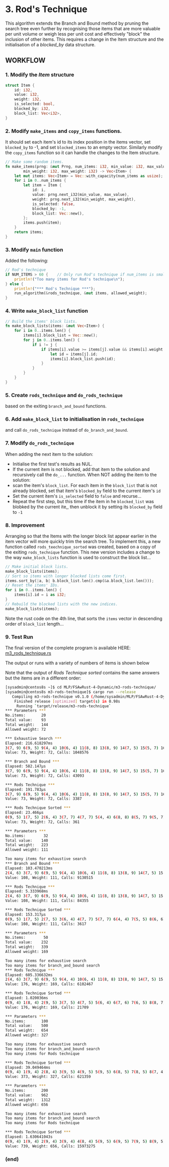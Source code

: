 # 3. Rod's Technique
This algorithm extends the Branch and Bound method by pruning the search tree even further by recognising those items that are more valuable per unit volume or weigh less per unit cost and effectively "block" the inclusion of other items. This requires a change in the Item structure and the initialisation of a *blocked_by* data structure.
## WORKFLOW
### 1. Modify the *Item* structure
``` rust
struct Item {
    id: i32,
    value: i32,
    weight: i32,
    is_selected: bool,
    blocked_by: i32,
    block_list: Vec<i32>,
}
```
### 2. Modify `make_items` and `copy_items` functions.
It should set each item's id to its index position in the items vector, set `blocked_by` to -1, and set `blocked_items` to an empty vector. Similarly modify the `copy_items` function so it can handle the changes to the Item structure.
``` rust
// Make some random items.
fn make_items(prng: &mut Prng, num_items: i32, min_value: i32, max_value: i32,
        min_weight: i32, max_weight: i32) -> Vec<Item> {
    let mut items: Vec<Item> = Vec::with_capacity(num_items as usize);
    for i in 0..num_items {
        let item = Item {
            id: i,
            value: prng.next_i32(min_value, max_value),
            weight: prng.next_i32(min_weight, max_weight),
            is_selected: false,
            blocked_by: -1,
            block_list: Vec::new(),
        };
        items.push(item);
    }
    return items;
}
```
### 3. Modify `main` function
Added the following:
``` rust
// Rod's technique
if NUM_ITEMS > 60 {    // Only run Rod's technique if num_items is small enough.
    println!("Too many items for Rod's technique\n");
} else {
    println!("*** Rod's Technique ***");
    run_algorithm(&rods_technique, &mut items, allowed_weight);
}
```
### 4. Write  `make_block_list` function
``` rust
// Build the items' block lists.
fn make_block_lists(items: &mut Vec<Item>) {
    for i in 0..items.len() {
        items[i].block_list = Vec::new();
        for j in 0..items.len() {
            if i != j {
                if items[i].value >= items[j].value && items[i].weight <= items[j].weight {
                    let id = items[j].id;
                    items[i].block_list.push(id);
                }
            }
        }
    }
}
```
### 5. Create `rods_technique` and `do_rods_technique`
based on the exiting `branch_and_bound` functions.
### 6. Add `make_block_list` to initialisation in `rods_technique`
and call `do_rods_technique` instead of `do_branch_and_bound`.
### 7. Modify `do_rods_technique`
When adding the next item to the solution:
* Initialise the first test's results as NUL.
* If the current item is not blocked, add that item to the solution and recursively call the `do_...` function.
When NOT adding the item to the solution:
* scan the item's `block_list`. For each item in the `block_list` that is not already blocked, set that item's `blocked_by` field to the current item's `id`
*  Set the current item's `is_selected` field to `false` and recurse...
*  Repeat the first step, but this time if the item in he `blocked_list` was blobked by the current ite,, then unblock it by setting its `blocked_by` field to `-1`
### 8. Improvement
Arranging so that the Items with the longer block list appear earlier in the item vector will more quickly trim the search tree. To implement this, a new function called `rods_teechnique_sorted` was created, based on a copy of the exiting `rods_technique` function. This new version includes a change to the way `make_block_lists` function is used to construct the block list...
``` rust
// Make initial block lists.
make_block_lists(items);
// Sort so items with longer blocked lists come first.
items.sort_by(|a, b| b.block_list.len().cmp(&a.block_list.len()));
// Reset the items' IDs.
for i in 0..items.len() {
    items[i].id = i as i32;
}
// Rebuild the blocked lists with the new indices.
make_block_lists(items);
```
Note the rust code on the 4th line, that sorts the `items` vector in descending order of `block_list` length...
### 9. Test Run
The final version of the complete program is available HERE: [m3_rods_technique.rs](m3_rods_technique.rs.md)

The output or runs with a variety of numbers of items is shown below

Note that the output of *Rods Technique sorted* contains the same answers but the items are in a different order:
``` bash
[sysadmin@centos8s ~]$ cd MLP/FSAwRust-4-Dynamic/m3-rods-technique/
[sysadmin@centos8s m3-rods-technique]$ cargo run --release
   Compiling m3-rods-technique v0.1.0 (/home/sysadmin/MLP/FSAwRust-4-Dynamic/m3-rods-technique)
    Finished release [optimized] target(s) in 0.98s
     Running `target/release/m3-rods-technique`
*** Parameters ***
No.items:       20
Total value:    93
Total weight:   144
Allowed weight: 72

*** Exhaustive Search ***
Elapsed: 216.618297ms
3(7, 9) 6(9, 5) 9(4, 4) 10(6, 4) 11(8, 8) 13(8, 9) 14(7, 5) 15(5, 7) 16(5, 7) 17(7, 7) 19(7, 7) 
Value: 73, Weight: 72, Calls: 1048576

*** Branch and Bound ***
Elapsed: 582.147µs
3(7, 9) 6(9, 5) 9(4, 4) 10(6, 4) 11(8, 8) 13(8, 9) 14(7, 5) 15(5, 7) 16(5, 7) 17(7, 7) 19(7, 7) 
Value: 73, Weight: 72, Calls: 43093

*** Rods Technique ***
Elapsed: 191.783µs
3(7, 9) 6(9, 5) 9(4, 4) 10(6, 4) 11(8, 8) 13(8, 9) 14(7, 5) 15(5, 7) 16(5, 7) 17(7, 7) 19(7, 7) 
Value: 73, Weight: 72, Calls: 3387

*** Rods Technique Sorted ***
Elapsed: 23.466µs
0(9, 5) 1(7, 5) 2(6, 4) 3(7, 7) 4(7, 7) 5(4, 4) 6(8, 8) 8(5, 7) 9(5, 7) 10(8, 9) 11(7, 9) 
Value: 73, Weight: 72, Calls: 361
```

``` bash
*** Parameters ***
No.items:        32
Total value:    140
Total weight:   223
Allowed weight: 111

Too many items for exhaustive search
*** Branch and Bound ***
Elapsed: 103.470213ms
2(4, 6) 3(7, 9) 6(9, 5) 9(4, 4) 10(6, 4) 11(8, 8) 13(8, 9) 14(7, 5) 15(5, 7) 16(5, 7) 17(7, 7) 19(7, 7) 20(7, 5) 21(3, 4) 24(5, 5) 25(6, 6) 27(3, 5) 28(7, 8) 
Value: 108, Weight: 111, Calls: 9130515

*** Rods Technique ***
Elapsed: 5.333968ms
2(4, 6) 3(7, 9) 6(9, 5) 9(4, 4) 10(6, 4) 11(8, 8) 13(8, 9) 14(7, 5) 15(5, 7) 16(5, 7) 17(7, 7) 19(7, 7) 20(7, 5) 21(3, 4) 24(5, 5) 25(6, 6) 27(3, 5) 28(7, 8) 
Value: 108, Weight: 111, Calls: 84355

*** Rods Technique Sorted ***
Elapsed: 153.317µs
0(9, 5) 1(7, 5) 2(7, 5) 3(6, 4) 4(7, 7) 5(7, 7) 6(4, 4) 7(5, 5) 8(6, 6) 9(8, 8) 10(3, 4) 11(7, 8) 12(4, 6) 13(5, 7) 14(5, 7) 15(3, 5) 18(8, 9) 19(7, 9) 
Value: 108, Weight: 111, Calls: 3617
```

``` bash
*** Parameters ***
No.items:        50
Total value:    232
Total weight:   339
Allowed weight: 169

Too many items for exhaustive search
Too many items for branch_and_bound search
*** Rods Technique ***
Elapsed: 605.336632ms
2(4, 6) 3(7, 9) 6(9, 5) 9(4, 4) 10(6, 4) 11(8, 8) 13(8, 9) 14(7, 5) 15(5, 7) 16(5, 7) 17(7, 7) 19(7, 7) 20(7, 5) 21(3, 4) 24(5, 5) 25(6, 6) 28(7, 8) 31(6, 8) 32(6, 5) 33(8, 9) 37(7, 6) 38(9, 4) 39(9, 8) 40(8, 4) 44(8, 7) 45(5, 6) 46(5, 6) 
Value: 176, Weight: 169, Calls: 6102467

*** Rods Technique Sorted ***
Elapsed: 1.020036ms
0(9, 4) 1(8, 4) 2(9, 5) 3(7, 5) 4(7, 5) 5(6, 4) 6(7, 6) 7(6, 5) 8(8, 7) 9(5, 5) 10(4, 4) 11(6, 6) 12(7, 7) 13(7, 7) 14(9, 8) 15(5, 6) 16(5, 6) 17(8, 8) 18(3, 4) 19(7, 8) 20(4, 6) 21(5, 7) 22(5, 7) 25(6, 8) 29(8, 9) 30(8, 9) 32(7, 9) 
Value: 176, Weight: 169, Calls: 21709
```

``` bash
*** Parameters ***
No.items:       100
Total value:    500
Total weight:   654
Allowed weight: 327

Too many items for exhaustive search
Too many items for branch_and_bound search
Too many items for Rods technique

*** Rods Technique Sorted ***
Elapsed: 39.049464ms
0(9, 4) 1(9, 4) 2(8, 4) 3(9, 5) 4(9, 5) 5(9, 5) 6(8, 5) 7(8, 5) 8(7, 4) 9(7, 5) 10(7, 5) 11(7, 5) 12(7, 5) 13(7, 5) 14(7, 5) 15(9, 6) 16(6, 4) 17(6, 4) 18(8, 6) 19(8, 6) 20(6, 5) 21(7, 6) 22(7, 6) 23(9, 7) 24(5, 5) 25(8, 7) 26(8, 7) 27(4, 4) 28(6, 6) 29(7, 7) 30(7, 7) 31(7, 7) 32(5, 6) 33(5, 6) 34(5, 6) 35(4, 5) 36(4, 5) 37(4, 5) 38(3, 4) 39(3, 4) 40(9, 8) 41(9, 8) 42(6, 7) 43(8, 8) 44(8, 8) 45(3, 5) 54(7, 8) 64(9, 9) 65(8, 9) 66(8, 9) 67(8, 9) 69(7, 9) 70(7, 9) 71(7, 9) 
Value: 373, Weight: 327, Calls: 621359
```

``` bash
*** Parameters ***
No.items:       200
Total value:    962
Total weight:   1312
Allowed weight: 656

Too many items for exhaustive search
Too many items for branch_and_bound search
Too many items for Rods technique

*** Rods Technique Sorted ***
Elapsed: 1.630641043s
0(9, 4) 1(9, 4) 2(9, 4) 3(9, 4) 4(8, 4) 5(9, 5) 6(9, 5) 7(9, 5) 8(9, 5) 9(9, 5) 10(9, 5) 11(9, 5) 12(7, 4) 13(7, 4) 14(7, 4) 15(8, 5) 16(8, 5) 17(8, 5) 18(6, 4) 19(7, 5) 20(7, 5) 21(7, 5) 22(7, 5) 23(7, 5) 24(6, 4) 25(7, 5) 26(6, 4) 27(6, 4) 28(7, 5) 29(6, 4) 30(7, 5) 31(6, 4) 32(9, 6) 33(9, 6) 34(9, 6) 35(8, 6) 36(8, 6) 37(8, 6) 38(8, 6) 39(8, 6) 40(5, 4) 41(6, 5) 42(6, 5) 43(7, 6) 44(7, 6) 45(7, 6) 46(7, 6) 47(9, 7) 48(9, 7) 49(9, 7) 50(5, 5) 51(8, 7) 52(8, 7) 53(8, 7) 54(5, 5) 55(5, 5) 56(4, 4) 57(4, 4) 58(6, 6) 59(6, 6) 60(7, 7) 61(7, 7) 62(7, 7) 63(7, 7) 64(7, 7) 65(5, 6) 66(5, 6) 67(5, 6) 68(5, 6) 69(5, 6) 70(4, 5) 71(4, 5) 72(4, 5) 73(3, 4) 74(3, 4) 75(3, 4) 76(3, 4) 77(6, 7) 78(9, 8) 79(9, 8) 80(8, 8) 81(8, 8) 82(8, 8) 83(8, 8) 84(8, 8) 85(5, 7) 86(5, 7) 87(5, 7) 88(5, 7) 89(5, 7) 90(5, 7) 91(4, 6) 92(4, 6) 93(3, 5) 98(7, 8) 99(7, 8) 100(7, 8) ...
Value: 739, Weight: 656, Calls: 15973275
```

### (end)